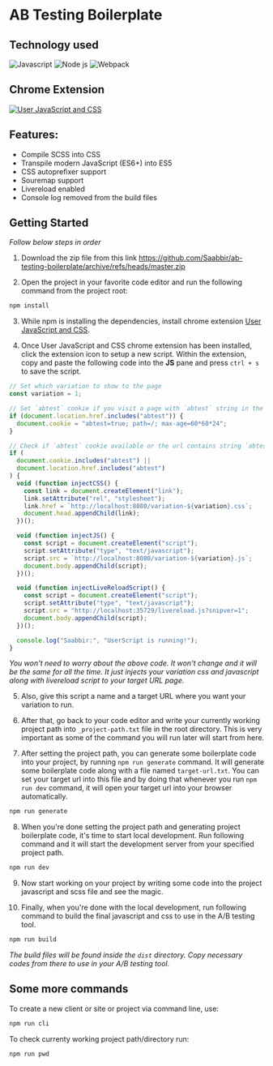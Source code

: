 # AB Testing Boilerplate

## Technology used

![Javascript][javascript-shield] ![Node js][nodejs-shield] ![Webpack][webpack-shield]

## Chrome Extension

[![User JavaScript and CSS][user-js-and-css-shield]][user-js-and-css-url]

## Features:

- Compile SCSS into CSS
- Transpile modern JavaScript (ES6+) into ES5
- CSS autoprefixer support
- Souremap support
- Livereload enabled
- Console log removed from the build files

## Getting Started

_Follow below steps in order_

1. Download the zip file from this link https://github.com/Saabbir/ab-testing-boilerplate/archive/refs/heads/master.zip

<!-- Or you can clone this repo by typing following command in the terminal:

```sh
git clone https://github.com/Saabbir/ab-testing-boilerplate.git
``` -->

2. Open the project in your favorite code editor and run the following command from the project root:

```sh
npm install
```

3. While npm is installing the dependencies, install chrome extension [User JavaScript and CSS][user-js-and-css-url].

4. Once User JavaScript and CSS chrome extension has been installed, click the extension icon to setup a new script. Within the extension, copy and paste the following code into the **JS** pane and press `ctrl + s` to save the script.

```js
// Set which variation to show to the page
const variation = 1;

// Set `abtest` cookie if you visit a page with `abtest` string in the url anywhere
if (document.location.href.includes("abtest")) {
  document.cookie = "abtest=true; path=/; max-age=60*60*24";
}

// Check if `abtest` cookie available or the url contains string `abtest`
if (
  document.cookie.includes("abtest") ||
  document.location.href.includes("abtest")
) {
  void (function injectCSS() {
    const link = document.createElement("link");
    link.setAttribute("rel", "stylesheet");
    link.href = `http://localhost:8080/variation-${variation}.css`;
    document.head.appendChild(link);
  })();

  void (function injectJS() {
    const script = document.createElement("script");
    script.setAttribute("type", "text/javascript");
    script.src = `http://localhost:8080/variation-${variation}.js`;
    document.body.appendChild(script);
  })();

  void (function injectLiveReloadScript() {
    const script = document.createElement("script");
    script.setAttribute("type", "text/javascript");
    script.src = "http://localhost:35729/livereload.js?snipver=1";
    document.body.appendChild(script);
  })();

  console.log("Saabbir:", "UserScript is running!");
}
```

_You won't need to worry about the above code. It won't change and it will be the same for all the time. It just injects your variation css and javascript along with livereload script to your target URL page._

5. Also, give this script a name and a target URL where you want your variation to run.

6. After that, go back to your code editor and write your currently working project path into `_project-path.txt` file in the root directory. This is very important as some of the command you will run later will start from here.

7. After setting the project path, you can generate some boilerplate code into your project, by running `npm run generate` command. It will generate some boilerplate code along with a file named `target-url.txt`. You can set your target url into this file and by doing that whenever you run `npm run dev` command, it will open your target url into your browser automatically.

```sh
npm run generate
```

8. When you're done setting the project path and generating project boilerplate code, it's time to start local development. Run following command and it will start the development server from your specified project path.

```sh
npm run dev
```

9. Now start working on your project by writing some code into the project javascript and scss file and see the magic.

10. Finally, when you're done with the local development, run following command to build the final javascript and css to use in the A/B testing tool.

```sh
npm run build
```

_The build files will be found inside the `dist` directory. Copy necessary codes from there to use in your A/B testing tool._

## Some more commands

To create a new client or site or project via command line, use:

```sh
npm run cli
```

To check currenty working project path/directory run:

```sh
npm run pwd
```

<!-- MARKDOWN LINKS & IMAGES -->
<!-- https://www.markdownguide.org/basic-syntax/#reference-style-links -->

[javascript-shield]: https://img.shields.io/badge/JavaScript-323330?style=for-the-badge&logo=javascript&logoColor=F7DF1E
[nodejs-shield]: https://img.shields.io/badge/Node.js-339933?style=for-the-badge&logo=nodedotjs&logoColor=white
[webpack-shield]: https://img.shields.io/badge/Webpack-2B3A42?style=for-the-badge&logo=webpack&logoColor=#75AFCC
[user-js-and-css-shield]: https://img.shields.io/badge/Chrome%20Extension-User%20JavaScript%20and%20CSS-%23FFDD57?style=for-the-badge
[user-js-and-css-url]: https://chrome.google.com/webstore/detail/user-javascript-and-css/nbhcbdghjpllgmfilhnhkllmkecfmpld?hl=en

